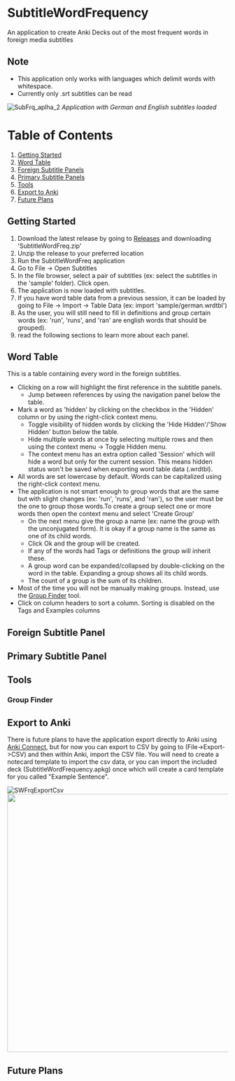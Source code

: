 # SubtitleWordFrequency
An application to create Anki Decks out of the most frequent words in foreign media subtitles

## Note
- This application only works with languages which delimit words with whitespace.
- Currently only .srt subtitles can be read
  
![SubFrq_aplha_2](https://github.com/buffman23/SubtitleWordFrequency/assets/25783731/e7da273e-4d3a-4701-8b3e-2512fbad12e0)
*Application with German and English subtitles loaded*
# Table of Contents
1. [Getting Started](#getting-started)
2. [Word Table](#word-table)
3. [Foreign Subtitle Panels](#foreign-subtitle-panel)
4. [Primary Subtitle Panels](#primary-subtitle-panel)
5. [Tools](#tools)
6. [Export to Anki](#export-to-anki)
7. [Future Plans](#future-plans)

## Getting Started
1. Download the latest release by going to [Releases](https://github.com/buffman23/SubtitleWordFrequency/releases) and downloading 'SubtitleWordFreq.zip'
2. Unzip the release to your preferred location
3. Run the SubtitleWordFreq application
4. Go to File -> Open Subtitles
5. In the file browser, select a pair of subtitles (ex: select the subtitles in the 'sample' folder). Click open.
6. The application is now loaded with subtitles.
7. If you have word table data from a previous session, it can be loaded by going to File -> Import -> Table Data (ex: import 'sample/german.wrdtbl')
8. As the user, you will still need to fill in definitions and group certain words (ex: 'run', 'runs', and 'ran' are english words that should be grouped).
9. read the following sections to learn more about each panel.
   
## Word Table
This is a table containing every word in the foreign subtitles.
- Clicking on a row will highlight the first reference in the subtitle panels.
  - Jump between references by using the navigation panel below the table.
- Mark a word as 'hidden' by clicking on the checkbox in the 'Hidden' column or by using the right-click context menu.
  - Toggle visibility of hidden words by clicking the 'Hide Hidden'/'Show Hidden' button below the table.
  - Hide multiple words at once by selecting multiple rows and then using the context menu -> Toggle Hidden menu.
  - The context menu has an extra option called 'Session' which will hide a word but only for the current session. This means hidden status won't be saved when exporting word table data (.wrdtbl).
- All words are set lowercase by default. Words can be capitalized using the right-click context menu.
- The application is not smart enough to group words that are the same but with slight changes (ex: 'run', 'runs', and 'ran'), so the user must be the one to group those words.To create a group select one or more words then open the context menu and select 'Create Group'
  - On the next menu give the group a name (ex: name the group with the unconjugated form). It is okay if a group name is the same as one of its child words.
  - Click Ok and the group will be created.
  - If any of the words had Tags or definitions the group will inherit these.
  - A group word can be expanded/collapsed by double-clicking on the word in the table. Expanding a group shows all its child words.
  - The count of a group is the sum of its children.
- Most of the time you will not be manually making groups. Instead, use the [Group Finder](#group-finder) tool.
- Click on column headers to sort a column. Sorting is disabled on the Tags and Examples columns
    
## Foreign Subtitle Panel

## Primary Subtitle Panel

## Tools

### Group Finder

## Export to Anki
There is future plans to have the application export directly to Anki using [Anki Connect](https://ankiweb.net/shared/info/2055492159), but for now you can export to CSV by going to (File->Export->CSV) and then within Anki, import the CSV file.
You will need to create a notecard template to import the csv data, or you can import the included deck (SubtitleWordFrequency.apkg) once which will create a card template for you called "Example Sentence".

![SWFrqExportCsv](https://github.com/buffman23/SubtitleWordFrequency/assets/25783731/5409f820-ad04-4423-9300-20877bde6873)
<img src="https://github.com/buffman23/SubtitleWordFrequency/assets/25783731/531c08b8-9ab4-4bec-a4f2-04990e97d82a" width="590"/>

## Future Plans
